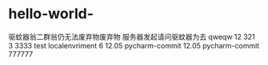 # hello-world-
驱蚊器翁二群翁仍无法废弃物废弃物 服务器发起请问驱蚊器为去 
qweqw 
12
321
3
3333
test
localenvriment
6
12.05 pycharm-commit
12.05 pycharm-commit 
777777

